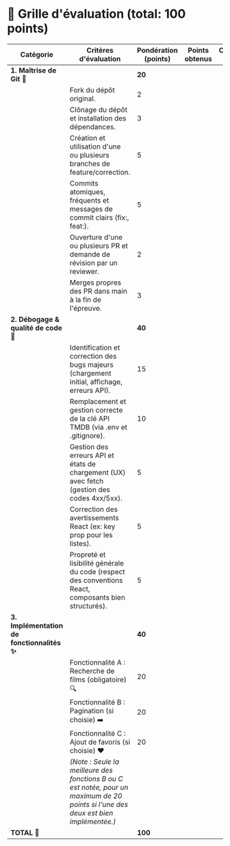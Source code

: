 # 🎯 Grille d'évaluation (total: 100 points)

| Catégorie | Critères d'évaluation | Pondération (points) | Points obtenus | Commentaires formateur |
|-----------|----------------------|---------------------|----------------|------------------------------|
| **1. Maîtrise de Git 🐙** | | **20** | | |
| | Fork du dépôt original. | 2 | | |
| | Clônage du dépôt et installation des dépendances. | 3 | | |
| | Création et utilisation d'une ou plusieurs branches de feature/correction. | 5 | | |
| | Commits atomiques, fréquents et messages de commit clairs (fix:, feat:). | 5 | | |
| | Ouverture d'une ou plusieurs PR et demande de révision par un reviewer. | 2 | | |
| | Merges propres des PR dans main à la fin de l'épreuve. | 3 | | |
| **2. Débogage & qualité de code 🐛** | | **40** | | |
| | Identification et correction des bugs majeurs (chargement initial, affichage, erreurs API). | 15 | | |
| | Remplacement et gestion correcte de la clé API TMDB (via .env et .gitignore). | 10 | | |
| | Gestion des erreurs API et états de chargement (UX) avec fetch (gestion des codes 4xx/5xx). | 5 | | |
| | Correction des avertissements React (ex: key prop pour les listes). | 5 | | |
| | Propreté et lisibilité générale du code (respect des conventions React, composants bien structurés). | 5 | | |
| **3. Implémentation de fonctionnalités ✨** | | **40** | | |
| | Fonctionnalité A : Recherche de films (obligatoire) 🔍 | 20 | | |
| | Fonctionnalité B : Pagination (si choisie) ➡️ | 20 | | |
| | Fonctionnalité C : Ajout de favoris (si choisie) ❤️ | 20 | | |
| | *(Note : Seule la meilleure des fonctions B ou C est notée, pour un maximum de 20 points si l'une des deux est bien implémentée.)* | | | |
| **TOTAL 💯** | | **100** | | |
